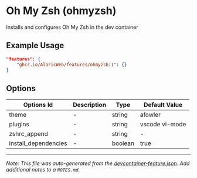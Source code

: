 
# Oh My Zsh (ohmyzsh)

Installs and configures Oh My Zsh in the dev container

## Example Usage

```json
"features": {
    "ghcr.io/AlaricWeb/features/ohmyzsh:1": {}
}
```

## Options

| Options Id | Description | Type | Default Value |
|-----|-----|-----|-----|
| theme | - | string | afowler |
| plugins | - | string | vscode vi-mode |
| zshrc_append | - | string | - |
| install_dependencies | - | boolean | true |



---

_Note: This file was auto-generated from the [devcontainer-feature.json](https://github.com/AlaricWeb/features/blob/main/src/ohmyzsh/devcontainer-feature.json).  Add additional notes to a `NOTES.md`._
